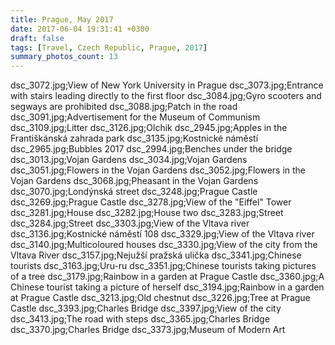 ```yaml
---
title: Prague, May 2017
date: 2017-06-04 19:31:41 +0300
draft: false
tags: [Travel, Czech Republic, Prague, 2017]
summary_photos_count: 13
---
```

dsc_3072.jpg;View of New York University in Prague
dsc_3073.jpg;Entrance with stairs leading directly to the first floor
dsc_3084.jpg;Gyro scooters and segways are prohibited
dsc_3088.jpg;Patch in the road
dsc_3091.jpg;Advertisement for the Museum of Communism
dsc_3109.jpg;Litter
dsc_3126.jpg;Olchik
dsc_2945.jpg;Apples in the Františkánská zahrada park
dsc_3135.jpg;Kostnické náměstí
dsc_2965.jpg;Bubbles 2017
dsc_2994.jpg;Benches under the bridge
dsc_3013.jpg;Vojan Gardens
dsc_3034.jpg;Vojan Gardens
dsc_3051.jpg;Flowers in the Vojan Gardens
dsc_3052.jpg;Flowers in the Vojan Gardens
dsc_3068.jpg;Pheasant in the Vojan Gardens
dsc_3070.jpg;Londýnská street
dsc_3248.jpg;Prague Castle
dsc_3269.jpg;Prague Castle
dsc_3278.jpg;View of the "Eiffel" Tower
dsc_3281.jpg;House
dsc_3282.jpg;House two
dsc_3283.jpg;Street
dsc_3284.jpg;Street
dsc_3303.jpg;View of the Vltava river
dsc_3136.jpg;Kostnické náměstí 108
dsc_3329.jpg;View of the Vltava river
dsc_3140.jpg;Multicoloured houses
dsc_3330.jpg;View of the city from the Vltava River
dsc_3157.jpg;Nejužší pražská ulička
dsc_3341.jpg;Chinese tourists
dsc_3163.jpg;Uru-ru
dsc_3351.jpg;Chinese tourists taking pictures of a tree
dsc_3179.jpg;Rainbow in a garden at Prague Castle
dsc_3360.jpg;A Chinese tourist taking a picture of herself
dsc_3194.jpg;Rainbow in a garden at Prague Castle
dsc_3213.jpg;Old chestnut
dsc_3226.jpg;Tree at Prague Castle
dsc_3393.jpg;Charles Bridge
dsc_3397.jpg;View of the city
dsc_3413.jpg;The road with steps
dsc_3365.jpg;Charles Bridge
dsc_3370.jpg;Charles Bridge
dsc_3373.jpg;Museum of Modern Art